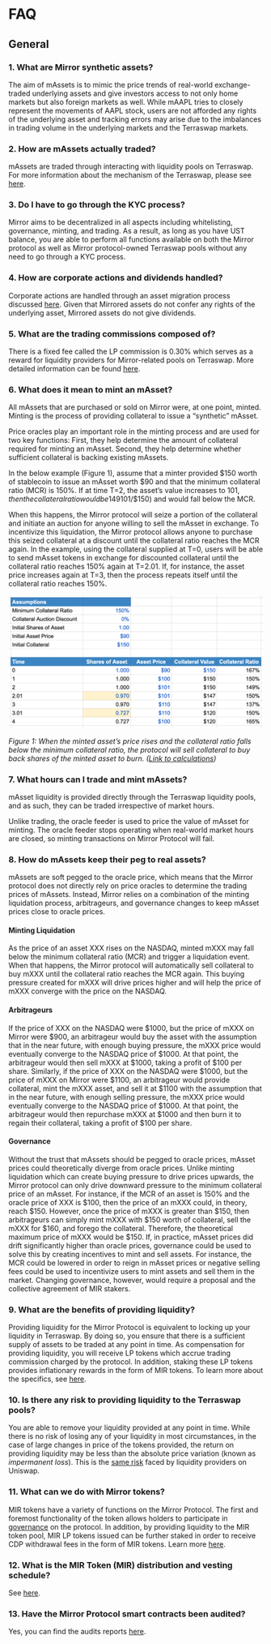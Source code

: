 # FAQ

## General

### 1. What are Mirror synthetic assets?

The aim of mAssets is to mimic the price trends of real-world exchange-traded underlying assets and give investors access to not only home markets but also foreign markets as well. While mAAPL tries to closely represent the movements of AAPL stock, users are not afforded any rights of the underlying asset and tracking errors may arise due to the imbalances in trading volume in the underlying markets and the Terraswap markets.

### 2. How are mAssets actually traded?

mAssets are traded through interacting with liquidity pools on Terraswap. For more information about the mechanism of the Terraswap, please see [here](https://terraswap.io).

### 3. Do I have to go through the KYC process?

Mirror aims to be decentralized in all aspects including whitelisting, governance, minting, and trading. As a result, as long as you have UST balance, you are able to perform all functions available on both the Mirror protocol as well as Mirror protocol-owned Terraswap pools without any need to go through a KYC process.

### 4. How are corporate actions and dividends handled?

Corporate actions are handled through an asset migration process discussed [here](protocol/mirrored-assets-massets.md#deprecation-and-migration). Given that Mirrored assets do not confer any rights of the underlying asset, Mirrored assets do not give dividends.

### 5. What are the trading commissions composed of?

There is a fixed fee called the LP commission is 0.30% which serves as a reward for liquidity providers for Mirror-related pools on Terraswap. More detailed information can be found [here](protocol/terraswap.md#trading-fees).

### 6. What does it mean to mint an mAsset?

All mAssets that are purchased or sold on Mirror were, at one point, minted. Minting is the process of providing collateral to issue a “synthetic” mAsset.

Price oracles play an important role in the minting process and are used for two key functions: First, they help determine the amount of collateral required for minting an mAsset. Second, they help determine whether sufficient collateral is backing existing mAssets.

In the below example \(Figure 1\), assume that a minter provided $150 worth of stablecoin to issue an mAsset worth $90 and that the minimum collateral ratio \(MCR\) is 150%. If at time T=2, the asset’s value increases to $101, then the collateral ratio would be 149% \($101/$150\) and would fall below the MCR.

When this happens, the Mirror protocol will seize a portion of the collateral and initiate an auction for anyone willing to sell the mAsset in exchange. To incentivize this liquidation, the Mirror protocol allows anyone to purchase this seized collateral at a discount until the collateral ratio reaches the MCR again. In the example, using the collateral supplied at T=0, users will be able to send mAsset tokens in exchange for discounted collateral until the collateral ratio reaches 150% again at T=2.01. If, for instance, the asset price increases again at T=3, then the process repeats itself until the collateral ratio reaches 150%.

![minting\_example](.gitbook/assets/faq_minting_example.png)

_Figure 1: When the minted asset’s price rises and the collateral ratio falls below the minimum collateral ratio, the protocol will sell collateral to buy back shares of the minted asset to burn. \(_[_Link to calculations_](https://docs.google.com/spreadsheets/d/1RUlBliHX-AnigSieF4jC15xhG_gGSnfTNz7g4mkHV7w/edit#gid=0)_\)_

### 7. What hours can I trade and mint mAssets?

mAsset liquidity is provided directly through the Terraswap liquidity pools, and as such, they can be traded irrespective of market hours.

Unlike trading, the oracle feeder is used to price the value of mAsset for minting. The oracle feeder stops operating when real-world market hours are closed, so minting transactions on Mirror Protocol will fail.

### 8. How do mAssets keep their peg to real assets?

mAssets are soft pegged to the oracle price, which means that the Mirror protocol does not directly rely on price oracles to determine the trading prices of mAssets. Instead, Mirror relies on a combination of the minting liquidation process, arbitrageurs, and governance changes to keep mAsset prices close to oracle prices.

#### Minting Liquidation

As the price of an asset XXX rises on the NASDAQ, minted mXXX may fall below the minimum collateral ratio \(MCR\) and trigger a liquidation event. When that happens, the Mirror protocol will automatically sell collateral to buy mXXX until the collateral ratio reaches the MCR again. This buying pressure created for mXXX will drive prices higher and will help the price of mXXX converge with the price on the NASDAQ.

#### Arbitrageurs

If the price of XXX on the NASDAQ were $1000, but the price of mXXX on Mirror were $900, an arbitrageur would buy the asset with the assumption that in the near future, with enough buying pressure, the mXXX price would eventually converge to the NASDAQ price of $1000. At that point, the arbitrageur would then sell mXXX at $1000, taking a profit of $100 per share. Similarly, if the price of XXX on the NASDAQ were $1000, but the price of mXXX on Mirror were $1100, an arbitrageur would provide collateral, mint the mXXX asset, and sell it at $1100 with the assumption that in the near future, with enough selling pressure, the mXXX price would eventually converge to the NASDAQ price of $1000. At that point, the arbitrageur would then repurchase mXXX at $1000 and then burn it to regain their collateral, taking a profit of $100 per share.

#### Governance

Without the trust that mAssets should be pegged to oracle prices, mAsset prices could theoretically diverge from oracle prices. Unlike minting liquidation which can create buying pressure to drive prices upwards, the Mirror protocol can only drive downward pressure to the minimum collateral price of an mAsset. For instance, if the MCR of an asset is 150% and the oracle price of XXX is $100, then the price of an mXXX could, in theory, reach $150. However, once the price of mXXX is greater than $150, then arbitrageurs can simply mint mXXX with $150 worth of collateral, sell the mXXX for $160, and forego the collateral. Therefore, the theoretical maximum price of mXXX would be $150. If, in practice, mAsset prices did drift significantly higher than oracle prices, governance could be used to solve this by creating incentives to mint and sell assets. For instance, the MCR could be lowered in order to reign in mAsset prices or negative selling fees could be used to incentivize users to mint assets and sell them in the market. Changing governance, however, would require a proposal and the collective agreement of MIR stakers.

### 9. What are the benefits of providing liquidity?

Providing liquidity for the Mirror Protocol is equivalent to locking up your liquidity in Terraswap. By doing so, you ensure that there is a sufficient supply of assets to be traded at any point in time. As compensation for providing liquidity, you will receive LP tokens which accrue trading commission charged by the protocol. In addition, staking these LP tokens provides inflationary rewards in the form of MIR tokens. To learn more about the specifics, see [here](protocol/lp-token.md#lp-commission-rewards).

### 10. Is there any risk to providing liquidity to the Terraswap pools?

You are able to remove your liquidity provided at any point in time. While there is no risk of losing any of your liquidity in most circumstances, in the case of large changes in price of the tokens provided, the return on providing liquidity may be less than the absolute price variation \(known as _impermanent loss_\). This is the [same risk](https://uniswap.org/docs/v2/advanced-topics/understanding-returns/) faced by liquidity providers on Uniswap.

### 11. What can we do with Mirror tokens?

MIR tokens have a variety of functions on the Mirror Protocol. The first and foremost functionality of the token allows holders to participate in [governance](protocol/governance.md#mirror-token) on the protocol. In addition, by providing liquidity to the MIR token pool, MIR LP tokens issued can be further staked in order to receive CDP withdrawal fees in the form of MIR tokens. Learn more [here](protocol/mirror-token-mir.md).

### 12. What is the MIR Token \(MIR\) distribution and vesting schedule?

See [here](protocol/mirror-token-mir.md#mirror-token-supply).

### 13. Have the Mirror Protocol smart contracts been audited?

Yes, you can find the audits reports [here](security.md#audits).

